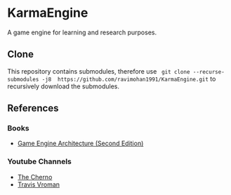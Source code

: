 KarmaEngine
===========

A game engine for learning and research purposes.

Clone
------
This repository contains submodules, therefore use ``` git clone --recurse-submodules -j8  https://github.com/ravimohan1991/KarmaEngine.git``` to recursively download the submodules.


References
-----------

### Books
* [Game Engine Architecture (Second Edition)](https://www.gameenginebook.com/)

### Youtube Channels
* [The Cherno](https://www.youtube.com/user/TheChernoProject)
* [Travis Vroman](https://www.youtube.com/user/barzahd512)

